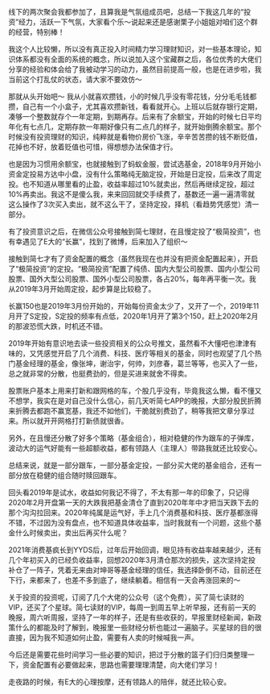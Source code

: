 线下的两次聚会我都参加了，且算我是气氛组成员吧，总结一下我这几年的“投资”经力，活跃一下气氛，大家看个乐～说起来还是感谢栗子小姐姐对咱们这个群的经营，特别棒！

我这个人比较懒，所以没有真正投入时间精力学习理财知识，对一些基本理论，知识体系都没有全面的系统的概念，所以说加入这个宝藏群之后，各位优秀的大佬们分享的经验和体会给了我被动学习的动力，虽然目前提高一般，也是在进步啦，我当前这个打乱仗的状态，请大家不要效仿～

那就从头开始吧～
我从小就喜欢攒钱，小的时候几乎没有零花钱，分分毛毛钱都攒，自己有一个小盒子，尤其喜欢攒新钱，看看就开心。上班以后就存银行定期，凑够一个整数就存个一年定期，到期再存。后来有了余额宝，开始的时候七日平均年化有七点几，定期存款一年期好像只有二点几的样子，就开始倒腾余额宝。那个时候没有投资理财的知识，纯粹就是看物价房价飞涨，辛辛苦苦攒的钱不断贬值，花掉也不好，放着贬值也可惜，得想想办法保值才行。

也是因为习惯用余额宝，也就接触到了蚂蚁金服，尝试选基金，2018年9月开始小资金定投易方达中小盘，没有什么策略纯无脑定投，开始是日定投，后来改了周定投。也不知道从哪里看的止盈，收益率超过10%就卖出，然后再继续定投，超过10%再卖出。我这不是傻么我，来来回回就交手续费了，基数还一遍一遍清零就这么操作了3次买入卖出，就不这么干了，坚持定投，择机（看趋势凭感觉）清一部分。

有了投资意识之后，在微信公众号接触到简七理财，在且慢定投了“极简投资”，也有幸遇见了E大的“长赢”，找到了微博，后来加入了组织～

接触到简七才有了资金配置的概念（虽然我现在也并没有把资金配置起来），开启了“极简投资”的定投。“极简投资”配置了纯债、国内大型公司股票、国内小型公司股票、国外大型公司股票、国外小型公司股票，各占20%，每年再平衡一次。我从2019年3月开始周定投，起步算是比较稳了。

长赢150也是2019年3月份开始的，开始每份资金太少了，又开了一个，2019年11月开了S定投，S定投的频率有点低，2020年1月开了第3个150，赶上2020年2月的那波恐慌大跌，时机还不错。

2019年开始有意识地去读一些投资相关的公众号推文，虽然看不大懂吧也津津有味的，又凭感觉开启了几个消费、科技、医疗等相关的基金，同时也观望了几个热门基金经理的基金，像张坤，谢治宇，何帅，刘彦春，葛兰等等，也买入了一些，总之就非常的分散，也挺费劲的，但是买进来就舍不得卖。

股票账户基本上用来打新和跟网格的车，个股几乎没有，毕竟我这么懒，看不懂又不想学，我实在是对自己没什么信心，前几天听简七APP的晚报，大部分股民折腾来折腾去都跑不赢宽基，我还不如他们，干脆就别费劲了，稍等我把文章分享过来。所以就开开网格打打新债就很香。

另外，在且慢还分散了好多个策略（基金组合），相对稳健的作为跟车的子弹库，波动大的运气好能有一些超额收益，都有领路人（主理人）带路我就还比较安心。

总结来说，就是一部分跟车，一部分基金定投，一部分买大佬的基金组合，还有一部分放在稳健的组合随时赎回跟车。

回头看2019年是试水，收益如何我记不得了，不太有那一年的印象了，只记得2020年2月开盘第一天的大跌我把基金清仓了直到2020年年中才把当天跌下去的那个沟沟拉回来。2020年纯属是运气好，手上几个消费基和科技、医疗基都涨得不错，不过因为没有盘点，也不知道具体收益率，当时我就有一个问题，这些个基金什么时候卖出，卖出后再买什么呢？

2021年消费基疯长到YYDS后，过年后开始回调，眼见持有收益率越来越少，还有几个年初买入的已经负收益率，回想2020年3月清仓那次的损失，这次坚持定投补仓了一阵子，凭着无来由对坤哥等基金经理的信任，我选择卧倒不动，目前还在下行，来都来了，也差不多到底了，继续躺着。相信有一天会再涨回来的～

关于投资的投资呢，订阅了几个大佬的公众号（这个免费），买了简七读财的VIP，还买了个星球。简七读财的VIP，每周一到周五早上听早报，还有前一天的晚报，周六听周报，坚持了一年的样子，还是有些收获的，早报里财经新闻，新政策什么的都能及时了解到，晚报里一些财经分析也能过一遍脑子。买星球的目的很直接，因为我不知道如何止盈，需要有人卖的时候喊我一声。

今后还是需要花些时间学习一些必要的知识，把过于分散的篮子们归归类整理一下，资金配置有必要做起来，思路也需要理理清楚，向大佬们学习！

走夜路的时候，有E大的心理按摩，还有领路人的陪伴，就还比较心安。
